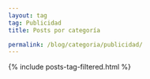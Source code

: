 ```yaml
---
layout: tag
tag: Publicidad
title: Posts por categoría

permalink: /blog/categoria/publicidad/
---
```


{% include posts-tag-filtered.html %}